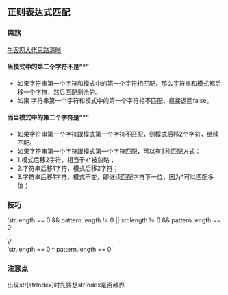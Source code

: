 ## 正则表达式匹配

### 思路

[牛客网大佬思路清晰](https://www.nowcoder.com/questionTerminal/45327ae22b7b413ea21df13ee7d6429c)

#### 当模式中的第二个字符不是“*”

- 如果字符串第一个字符和模式中的第一个字符相匹配，那么字符串和模式都后移一个字符，然后匹配剩余的。
- 如果 字符串第一个字符和模式中的第一个字符相不匹配，直接返回false。

#### 而当模式中的第二个字符是“*”

- 如果字符串第一个字符跟模式第一个字符不匹配，则模式后移2个字符，继续匹配。
- 如果字符串第一个字符跟模式第一个字符匹配，可以有3种匹配方式：
- 1.模式后移2字符，相当于x*被忽略；
- 2.字符串后移1字符，模式后移2字符；
- 3.字符串后移1字符，模式不变，即继续匹配字符下一位，因为*可以匹配多位；

### 技巧

‘str.length == 0 && pattern.length != 0 || str.length != 0 && pattern.length == 0’  
                   &nbsp;|  
                   V  
‘str.length == 0 ^ pattern.length == 0’  


### 注意点

出现str[strIndex]时先要想strIndex是否越界
